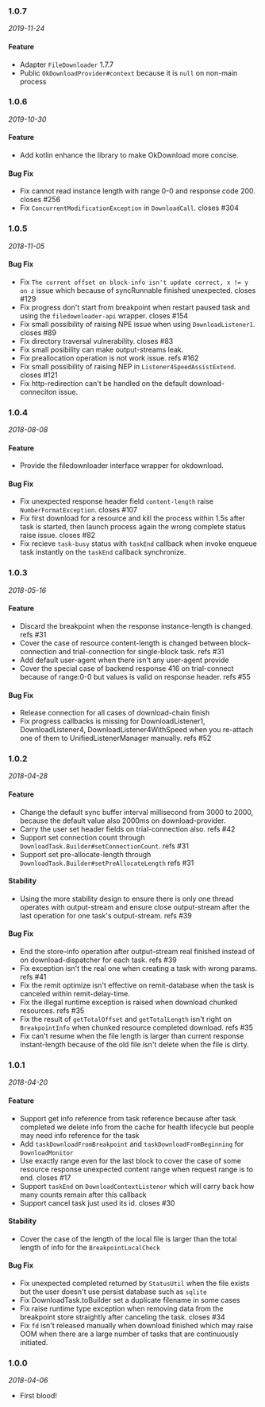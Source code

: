 ### 1.0.7

_2019-11-24_

#### Feature

- Adapter `FileDownloader` 1.7.7
- Public `OkDownloadProvider#context` because it is `null` on non-main process

### 1.0.6

_2019-10-30_

#### Feature

- Add kotlin enhance the library to make OkDownload more concise.

#### Bug Fix

- Fix cannot read instance length with range 0-0 and response code 200. closes #256
- Fix `ConcurrentModificationException` in `DownloadCall`. closes #304

### 1.0.5

_2018-11-05_

#### Bug Fix

- Fix `The current offset on block-info isn't update correct, x != y on z` issue which because of syncRunnable finished unexpected. closes #129
- Fix progress don't start from breakpoint when restart paused task and using the `filedownloader-api` wrapper. closes #154
- Fix small possibility of raising NPE issue when using `DownloadListener1`. closes #89
- Fix directory traversal vulnerability. closes #83
- Fix small posibility can make output-streams leak.
- Fix preallocation operation is not work issue. refs #162
- Fix small possibility of raising NEP in `Listener4SpeedAssistExtend`. closes #121
- Fix http-redirection can't be handled on the default download-conneciton issue. 

### 1.0.4

_2018-08-08_

#### Feature

- Provide the filedownloader interface wrapper for okdownload.

#### Bug Fix

- Fix unexpected response header field `content-length` raise `NumberFormatException`. closes #107
- Fix first download for a resource and kill the process within 1.5s after task is started, then launch process again the wrong complete status raise issue. closes #82
- Fix recieve `task-busy` status with `taskEnd` callback when invoke enqueue task instantly on the `taskEnd` callback synchronize.

### 1.0.3

_2018-05-16_

#### Feature

- Discard the breakpoint when the response instance-length is changed. refs #31
- Cover the case of resource content-length is changed between block-connection and trial-connection for single-block task. refs #31
- Add default user-agent when there isn't any user-agent provide
- Cover the special case of backend response 416 on trial-connect because of range:0-0 but values is valid on response header. refs #55

#### Bug Fix

- Release connection for all cases of download-chain finish
- Fix progress callbacks is missing for DownloadListener1, DownloadListener4, DownloadListener4WithSpeed when you re-attach one of them to UnifiedListenerManager manually. refs #52

### 1.0.2

_2018-04-28_

#### Feature

- Change the default sync buffer interval millisecond from 3000 to 2000, because the default value also 2000ms on download-provider.
- Carry the user set header fields on trial-connection also. refs #42
- Support set connection count through `DownloadTask.Builder#setConnectionCount`. refs #31
- Support set pre-allocate-length through `DownloadTask.Builder#setPreAllocateLength` refs #31

#### Stability

- Using the more stability design to ensure there is only one thread operates with output-stream and ensure close output-stream after the last operation for one task's output-stream. refs #39 

#### Bug Fix

- End the store-info operation after output-stream real finished instead of on download-dispatcher for each task. refs #39
- Fix exception isn't the real one when creating a task with wrong params. refs #41
- Fix the remit optimize isn't effective on remit-database when the task is canceled within remit-delay-time.
- Fix the illegal runtime exception is raised when download chunked resources. refs #35
- Fix the result of `getTotalOffset` and `getTotalLength` isn't right on `BreakpointInfo` when chunked resource completed download. refs #35
- Fix can't resume when the file length is larger than current response instant-length because of the old file isn't delete when the file is dirty.

### 1.0.1

_2018-04-20_

#### Feature

- Support get info reference from task reference because after task completed we delete info from the cache for health lifecycle but people may need info reference for the task
- Add `taskDownloadFromBreakpoint` and `taskDownloadFromBeginning` for `DownloadMonitor`
- Use exactly range even for the last block to cover the case of some resource response unexpected content range when request range is to end. closes #17
- Support `taskEnd` on `DownloadContextListener` which will carry back how many counts remain after this callback
- Support cancel task just used its id. closes #30

#### Stability

- Cover the case of the length of the local file is larger than the total length of info for the `BreakpointLocalCheck`

#### Bug Fix

- Fix unexpected completed returned by `StatusUtil` when the file exists but the user doesn't use persist database such as `sqlite`
- Fix DownloadTask.toBuilder set a duplicate filename in some cases
- Fix raise runtime type exception when removing data from the breakpoint store straightly after canceling the task. closes #34
- Fix `fd` isn't released manually when download finished which may raise OOM when there are a large number of tasks that are continuously initiated.

### 1.0.0

_2018-04-06_

- First blood!
